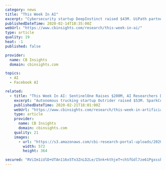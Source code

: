 ```yaml
---
category: news
title: "This Week In AI"
excerpt: "Cybersecurity startup DeepInstinct raised $43M. UiPath partnered with business intelligence startup Sisense. Researchers developed a machine learning algorithm to inform antidepressant prescriptions."
publishedDateTime: 2020-02-14T18:35:00Z
webUrl: "https://www.cbinsights.com/research/this-week-in-ai/"
type: article
quality: 19
heat: -1
published: false

provider:
  name: CB Insights
  domain: cbinsights.com

topics:
  - AI
  - Facebook AI

related:
  - title: "This Week In AI: SentinelOne Raises $200M, AI Researchers Develop New Antibiotic, Trax Acquires Qopius"
    excerpt: "Autonomous trucking startup Outrider raised $53M. SparkCognition partnered with Informatica. Microsoft partnered with Danone to develop an agtech incubator. Last month, we released our quarterly AI in Numbers report. This quarter’s report highlights AI investment activity, partnerships, and M&A in 2019. You can check it out in CB Insights ..."
    publishedDateTime: 2020-02-21T18:01:00Z
    webUrl: "https://www.cbinsights.com/research/this-week-in-artificial-intelligence-sentinelone-airesearchers-antibiotic-trax-qopius/"
    type: article
    provider:
      name: CB Insights
      domain: cbinsights.com
    quality: 21
    images:
      - url: "https://s3.amazonaws.com/cbi-research-portal-uploads/2020/02/21103405/Mit-halicin-572x364.png"
        width: 572
        height: 364

secured: "RViIm1iUlD+UTAn116x5Tn3ZnLD2Le/I5nk+kthjeT+chSfGdl7ze61Pgxssk1VZ2MdCyPtcsd/woOJQWRkwaDoX5rQZHnBSw5tQfhOlZxKPVgJWPhwYaX4ocMcOyj2LpOR7FmwcDIMtl6Jz6mp8jE9B6PYjCgLTrDkfpcTBHSP4YTUsMzmRrV4jfnfujrf9XUUrGagJbezX0ugmwf88Fjx2B9PCKZOkcNlh2WraYLExGp15iRz7LYajIJS3t23mJC7tfVxn27maQfjTkueYRRgG9bAn3TJuJTC8dT0QBqNcVYJyGnppLmm6uKjOUZmQ;kmQKoqcSXJCN4gKiwmz6Xg=="
---
```


